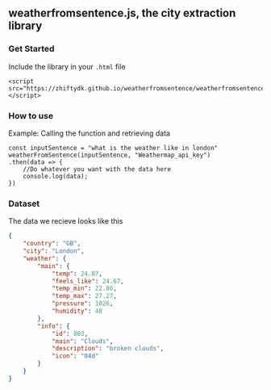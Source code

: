 ## weatherfromsentence.js, the city extraction library
### Get Started
Include the library in your `.html` file
```JS
<script src="https://zhiftydk.github.io/weatherfromsentence/weatherfromsentence.js"></script>
```

### How to use
Example: Calling the function and retrieving data
```JS
const inputSentence = "what is the weather like in london"
weatherFromSentence(inputSentence, "Weathermap_api_key")
.then(data => {
    //Do whatever you want with the data here
    console.log(data);
})
```

### Dataset
The data we recieve looks like this
```JSON
{
    "country": "GB",
    "city": "London",
    "weather": {
        "main": {
            "temp": 24.87,
            "feels_like": 24.67,
            "temp_min": 22.86,
            "temp_max": 27.27,
            "pressure": 1026,
            "humidity": 48
        },
        "info": {
            "id": 803,
            "main": "Clouds",
            "description": "broken clouds",
            "icon": "04d"
        }
    }
}
```
